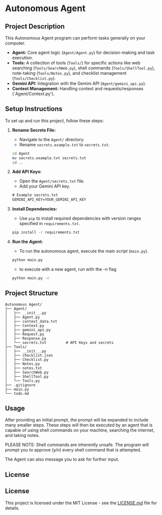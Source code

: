 # Autonomous Agent

## Project Description

This Autonomous Agent program can perform tasks generally on your computer.

- **Agent:** Core agent logic (`Agent/Agent.py`) for decision-making and task execution.
- **Tools:** A collection of tools (`Tools/`) for specific actions like web searching (`Tools/SearchWeb.py`), shell commands (`Tools/ShellTool.py`), note-taking (`Tools/Notes.py`), and checklist management (`Tools/Checklist.py`).
- **Gemini API:** Integration with the Gemini API (`Agent/gemini_api.py`).
- **Context Management:** Handling context and requests/responses (`Agent/Context.py').

## Setup Instructions

To set up and run this project, follow these steps:

1. **Rename Secrets File:**
   - Navigate to the `Agent/` directory.
   - Rename `secrets.example.txt` to `secrets.txt`.

   ```bash
   cd Agent
   mv secrets.example.txt secrets.txt
   cd ..
   ```

2. **Add API Keys:**
   - Open the `Agent/secrets.txt` file.
   - Add your Gemini API key.

   ```txt
   # Example secrets.txt
   GEMINI_API_KEY=YOUR_GEMINI_API_KEY
   ```

3. **Install Dependencies:**
   - Use `pip` to install required dependencies with version ranges specified in `requirements.txt`.

   ```bash
   pip install -r requirements.txt
   ```

4. **Run the Agent:**
   - To run the autonomous agent, execute the main script (`main.py`).

   ```bash
   python main.py
   ```

   - to execute with a new agent, run with the -n flag

   ```bash
   python main.py -n
   ```

## Project Structure

```
Autonomous Agent/
├── Agent/
│   ├── __init__.py
│   ├── Agent.py
│   ├── context_data.txt
│   ├── Context.py
│   ├── gemini_api.py
│   ├── Request.py
│   ├── Response.py
│   └── secrets.txt         # API Keys and secrets
├── Tools/
│   ├── __init__.py
│   ├── checklist.json
│   ├── Checklist.py
│   ├── Notes.py
│   ├── notes.txt
│   ├── SearchWeb.py
│   ├── ShellTool.py
│   └── Tools.py
├── .gitignore
├── main.py
└── todo.md
```

## Usage

After providing an initial prompt, the prompt will be expanded to include many smaller steps. These steps will then be executed by an agent that is capable of using shell commands on your machine, searching the internet, and taking notes.

PLEASE NOTE: Shell commands are inherently unsafe. The program will prompt you to approve (y/n) every shell command that is attempted.

The Agent can also message you to ask for further input.

## License

## License

This project is licensed under the MIT License - see the [LICENSE.md](LICENSE.md) file for details.
